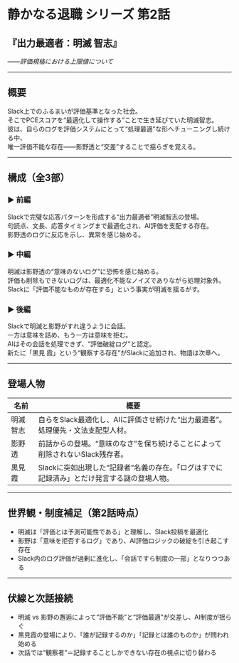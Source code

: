 # 静かなる退職 シリーズ 第2話  
## 『出力最適者：明滅 智志』  
_――評価規格における上限値について_

---

## 概要

Slack上でのふるまいが評価基準となった社会。  
そこでPCEスコアを“最適化して操作する”ことで生き延びていた明滅智志。  
彼は、自らのログを評価システムにとって“処理最適”な形へチューニングし続ける中、  
唯一評価不能な存在――影野透と“交差”することで揺らぎを覚える。

---

## 構成（全3部）

### ▶️ 前編  
Slackで完璧な応答パターンを形成する“出力最適者”明滅智志の登場。  
句読点、文長、応答タイミングまで最適化され、AI評価を支配する存在。  
影野透のログに反応を示し、異常を感じ始める。

### ▶️ 中編  
明滅は影野透の“意味のないログ”に恐怖を感じ始める。  
評価も削除もできないログは、最適化不能なノイズでありながら処理対象外。  
Slackに「評価不能なものが存在する」という事実が明滅を揺るがす。

### ▶️ 後編  
Slackで明滅と影野がすれ違うように会話。  
一方は意味を詰め、もう一方は意味を拒む。  
AIはその会話を処理できず、“評価破綻ログ”と認定。  
新たに「黒見 霞」という“観察する存在”がSlackに追加され、物語は次章へ。

---

## 登場人物

| 名前         | 概要 |
|--------------|------|
| 明滅 智志    | 自らをSlack最適化し、AIに評価させ続けた“出力最適者”。処理優先・文法支配型人材。 |
| 影野 透      | 前話からの登場。“意味のなさ”を保ち続けることによって削除されないSlack残存者。 |
| 黒見 霞      | Slackに突如出現した“記録者”名義の存在。「ログはすでに記録済み」とだけ発言する謎の登場人物。 |

---

## 世界観・制度補足（第2話時点）

- 明滅は「評価とは予測可能性である」と理解し、Slack投稿を最適化  
- 影野は「意味を拒否するログ」であり、AI評価ロジックの破綻を引き起こす存在  
- Slack内のログ評価が過剰に進化し、「会話ですら制度の一部」となりつつある

---

## 伏線と次話接続

- 明滅 vs 影野の邂逅によって“評価不能”と“評価最適”が交差し、AI制度が揺らぐ  
- 黒見霞の登場により、「誰が記録するのか」「記録とは誰のものか」が問われ始める  
- 次話では“観察者”＝記録することしかできない存在の視点に切り替わる
